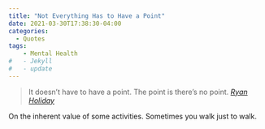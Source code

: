 ```yaml
---
title: "Not Everything Has to Have a Point"
date: 2021-03-30T17:38:30-04:00
categories:
  - Quotes
tags:
    - Mental Health
#   - Jekyll
#   - update
---
```

> It doesn’t have to have a point. The point is there’s no point. 
> <cite><a href="https://youtu.be/kRL_MGaI6lE">Ryan Holiday</a></cite>

On the inherent value of some activities. Sometimes you walk just to walk.
